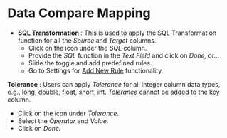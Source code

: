 # Data Compare Mapping

* **SQL Transformation** : This is used to apply the SQL Transformation function for all the _Source_ and _Target_ columns.
  * Click on the icon under the _SQL_ column.
  * Provide the _SQL_ function in the _Text Field_ and click on _Done,_ or... 
  * Slide the toggle and add predefined rules.
  * Go to Settings for [Add New Rule](https://app.gitbook.com/@dataq/s/docs/~/drafts/-MWOAN922BH54Ft3iFk_/settings) functionality.

 **Tolerance** : Users can apply _Tolerance_ for all integer column data types, e.g., long, double, float, short, int. _Tolerance_ cannot be added to the key column.

* Click on the icon under _Tolerance._
* Select the _Operator_ and _Value._
* Click on _Done._



